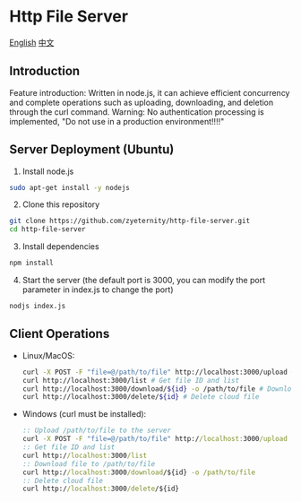 # Http File Server
[English](README.md) [中文](README_zh.md)

## Introduction
Feature introduction: Written in node.js, it can achieve efficient concurrency and complete operations such as uploading, downloading, and deletion through the curl command.
Warning: No authentication processing is implemented, "Do not use in a production environment!!!!"

## Server Deployment (Ubuntu)
1. Install node.js
```bash
sudo apt-get install -y nodejs
```
2. Clone this repository
```bash
git clone https://github.com/zyeternity/http-file-server.git
cd http-file-server
```
3. Install dependencies
```bash
npm install
```
4. Start the server (the default port is 3000, you can modify the port parameter in index.js to change the port)
```bash
nodjs index.js
```
## Client Operations

+ Linux/MacOS:
  ```bash
  curl -X POST -F "file=@/path/to/file" http://localhost:3000/upload # Upload /path/to/file to the server
  curl http://localhost:3000/list # Get file ID and list
  curl http://localhost:3000/download/${id} -o /path/to/file # Download file to /path/to/file
  curl http://localhost:3000/delete/${id} # Delete cloud file
  ```
+ Windows (curl must be installed):
  ```cmd
  :: Upload /path/to/file to the server
  curl -X POST -F "file=@/path/to/file" http://localhost:3000/upload 
  :: Get file ID and list
  curl http://localhost:3000/list 
  :: Download file to /path/to/file
  curl http://localhost:3000/download/${id} -o /path/to/file 
  :: Delete cloud file
  curl http://localhost:3000/delete/${id} 
  ```
